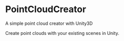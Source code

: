# PointCloudCreator
A simple point cloud creator with Unity3D

Create point clouds with your existing scenes in Unity.

